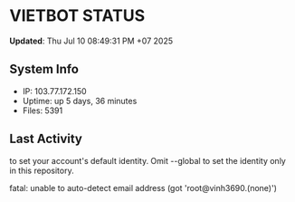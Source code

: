 # VIETBOT STATUS
**Updated**: Thu Jul 10 08:49:31 PM +07 2025

## System Info
- IP: 103.77.172.150
- Uptime: up 5 days, 36 minutes
- Files: 5391

## Last Activity

to set your account's default identity.
Omit --global to set the identity only in this repository.

fatal: unable to auto-detect email address (got 'root@vinh3690.(none)')
